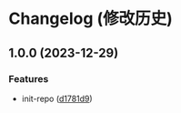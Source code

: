 # Changelog (修改历史)

## 1.0.0 (2023-12-29)


### Features

* init-repo ([d1781d9](https://github.com/peichenhu/eslint-config/commit/d1781d97e340707077ec31a4ce2cc0698d05a79e))
